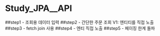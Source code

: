 # Study_JPA__API

##step1 - 조회용 데이터 입력
##step2 - 간단한 주문 조회 V1: 엔티티를 직접 노출
##step3 - fetch join 사용
##step4 - 엔티 직접 노출
##step5 - 페이징 한계 돌파